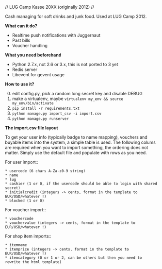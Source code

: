 // LUG Camp Kasse 20XX (originally 2012) //

Cash managing for soft drinks and junk food. Used at LUG Camp 2012.

**What can it do?**

  * Realtime push notifications with Juggernaut
  * Past bills
  * Voucher handling

**What you need beforehand**

  * Python 2.7.x, not 2.6 or 3.x, this is not ported to 3 yet
  * Redis server
  * Libevent for gevent usage

**How to use it?**

  0. edit config.py, pick a random long secret key and disable DEBUG
  1. make a virtualenv, maybe 
  ``virtualenv my_env && source my_env/bin/activate``
  2. ``pip install -r requirements.txt``
  3. ``python manage.py import_csv -i import.csv``
  4. ``python manage.py runserver``

**The import.csv file layout**

  To get your user info (typically badge to name mapping), vouchers and buyable items into the system, a simple table is used. The following colums are required when you want to import something, the ordering does not matter. Simply use the default file and populate with rows as you need.

  For user import::

    * usercode (6 chars A-Za-z0-9 string)
    * name
    * lug
    * cashier (1 or 0, if the usercode should be able to login with shared secret)
    * initialcredit (integers -> cents, format in the template to EUR/USD/whatever !)
    * blocked (1 or 0)

  For voucher import::

    * vouchercode
    * vouchervalue (integers -> cents, format in the template to EUR/USD/whatever !)

  For shop item imports::

    * itemname
    * itemprice (integers -> cents, format in the template to EUR/USD/whatever !)
    * itemcategory (0 or 1 or 2, can be others but then you need to rewrite the html template)
